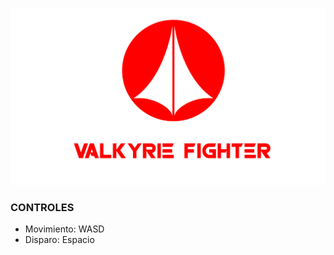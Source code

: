 
![alt text](/img/macross_logo.png "Logo Title")
### CONTROLES ###
* Movimiento: WASD
* Disparo: Espacio